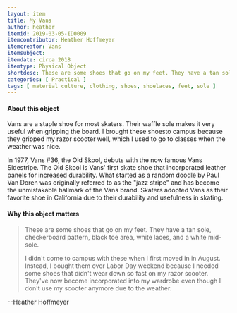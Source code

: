 ```yaml
---
layout: item
title: My Vans 
author: heather
itemid: 2019-03-05-ID0009
itemcontributor: Heather Hoffmeyer
itemcreator: Vans
itemsubject: 
itemdate: circa 2018
itemtype: Physical Object
shortdesc: These are some shoes that go on my feet. They have a tan sole, checkerboard pattern, black toe area, white laces, and a white mid-sole. I used to never wear vans, but now they're my favorite shoes!
categories: [ Practical ]
tags: [ material culture, clothing, shoes, shoelaces, feet, sole ]
---
```


#### About this object

Vans are a staple shoe for most skaters. Their waffle sole makes it very useful when gripping the board. I brought these shoesto campus because they gripped my razor scooter well, which I used to go to classes when the weather was nice.

In 1977, Vans #36, the Old Skool, debuts with the now famous Vans Sidestripe. The Old Skool is Vans' first skate shoe that incorporated leather panels for increased durability. What started as a random doodle by Paul Van Doren was originally referred to as the "jazz stripe" and has become the unmistakable hallmark of the Vans brand. Skaters adopted Vans as their favorite shoe in California due to their durability and usefulness in skating.


#### Why this object matters

<blockquote>
These are some shoes that go on my feet. They have a tan sole, checkerboard pattern, black toe area, white laces, and a white mid-sole.

I didn't come to campus with these when I first moved in in August. Instead, I bought them over Labor Day weekend because I needed some shoes that didn't wear down so fast on my razor scooter. They've now become incorporated into my wardrobe even though I don't use my scooter anymore due to the weather.
</blockquote>

--Heather Hoffmeyer